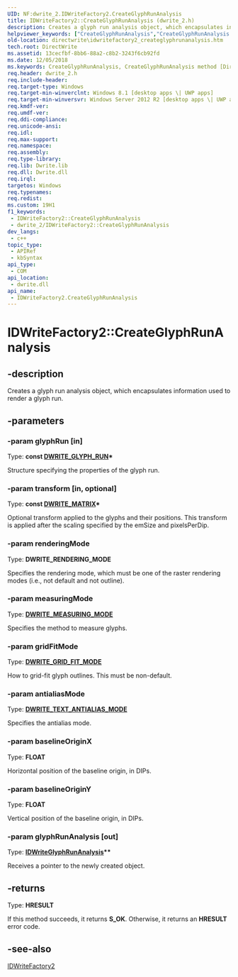 ```yaml
---
UID: NF:dwrite_2.IDWriteFactory2.CreateGlyphRunAnalysis
title: IDWriteFactory2::CreateGlyphRunAnalysis (dwrite_2.h)
description: Creates a glyph run analysis object, which encapsulates information used to render a glyph run.
helpviewer_keywords: ["CreateGlyphRunAnalysis","CreateGlyphRunAnalysis method [Direct Write]","CreateGlyphRunAnalysis method [Direct Write]","IDWriteFactory2 interface","IDWriteFactory2 interface [Direct Write]","CreateGlyphRunAnalysis method","IDWriteFactory2.CreateGlyphRunAnalysis","IDWriteFactory2::CreateGlyphRunAnalysis","directwrite.idwritefactory2_createglyphrunanalysis","dwrite_2/IDWriteFactory2::CreateGlyphRunAnalysis"]
old-location: directwrite\idwritefactory2_createglyphrunanalysis.htm
tech.root: DirectWrite
ms.assetid: 13cecfbf-8bb6-88a2-c8b2-3243f6cb92fd
ms.date: 12/05/2018
ms.keywords: CreateGlyphRunAnalysis, CreateGlyphRunAnalysis method [Direct Write], CreateGlyphRunAnalysis method [Direct Write],IDWriteFactory2 interface, IDWriteFactory2 interface [Direct Write],CreateGlyphRunAnalysis method, IDWriteFactory2.CreateGlyphRunAnalysis, IDWriteFactory2::CreateGlyphRunAnalysis, directwrite.idwritefactory2_createglyphrunanalysis, dwrite_2/IDWriteFactory2::CreateGlyphRunAnalysis
req.header: dwrite_2.h
req.include-header: 
req.target-type: Windows
req.target-min-winverclnt: Windows 8.1 [desktop apps \| UWP apps]
req.target-min-winversvr: Windows Server 2012 R2 [desktop apps \| UWP apps]
req.kmdf-ver: 
req.umdf-ver: 
req.ddi-compliance: 
req.unicode-ansi: 
req.idl: 
req.max-support: 
req.namespace: 
req.assembly: 
req.type-library: 
req.lib: Dwrite.lib
req.dll: Dwrite.dll
req.irql: 
targetos: Windows
req.typenames: 
req.redist: 
ms.custom: 19H1
f1_keywords:
 - IDWriteFactory2::CreateGlyphRunAnalysis
 - dwrite_2/IDWriteFactory2::CreateGlyphRunAnalysis
dev_langs:
 - c++
topic_type:
 - APIRef
 - kbSyntax
api_type:
 - COM
api_location:
 - dwrite.dll
api_name:
 - IDWriteFactory2.CreateGlyphRunAnalysis
---
```


# IDWriteFactory2::CreateGlyphRunAnalysis


## -description

Creates a glyph run analysis object, which encapsulates information used to render a glyph run.

## -parameters

### -param glyphRun [in]

Type: <b>const <a href="/windows/win32/api/dwrite/ns-dwrite-dwrite_glyph_run">DWRITE_GLYPH_RUN</a>*</b>

Structure specifying the properties of the glyph run.

### -param transform [in, optional]

Type: <b>const <a href="/windows/win32/api/dwrite/ns-dwrite-dwrite_matrix">DWRITE_MATRIX</a>*</b>

Optional transform applied to the glyphs and their positions. This transform is applied after the
          scaling specified by the emSize and pixelsPerDip.

### -param renderingMode

Type: <b>DWRITE_RENDERING_MODE</b>

Specifies the rendering mode, which must be one of the raster rendering modes (i.e., not default
          and not outline).

### -param measuringMode

Type: <b><a href="/windows/win32/api/dcommon/ne-dcommon-dwrite_measuring_mode">DWRITE_MEASURING_MODE</a></b>

Specifies the method to measure glyphs.

### -param gridFitMode

Type: <b><a href="/windows/win32/api/dwrite_2/ne-dwrite_2-dwrite_grid_fit_mode">DWRITE_GRID_FIT_MODE</a></b>

How to grid-fit glyph outlines. This must be non-default.

### -param antialiasMode

Type: <b><a href="/windows/win32/api/dwrite_1/ne-dwrite_1-dwrite_text_antialias_mode">DWRITE_TEXT_ANTIALIAS_MODE</a></b>

Specifies the antialias mode.

### -param baselineOriginX

Type: <b>FLOAT</b>

Horizontal position of the baseline origin, in DIPs.

### -param baselineOriginY

Type: <b>FLOAT</b>

Vertical position of the baseline origin, in DIPs.

### -param glyphRunAnalysis [out]

Type: <b><a href="/windows/win32/api/dwrite/nn-dwrite-idwriteglyphrunanalysis">IDWriteGlyphRunAnalysis</a>**</b>

Receives a pointer to the newly created object.

## -returns

Type: <b>HRESULT</b>

If this method succeeds, it returns <b>S_OK</b>. Otherwise, it returns an <b>HRESULT</b> error code.

## -see-also

<a href="/windows/win32/DirectWrite/idwritefactory2">IDWriteFactory2</a>

